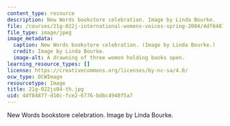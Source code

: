 ```yaml
---
content_type: resource
description: New Words bookstore celebration. Image by Linda Bourke.
file: /courses/21g-022j-international-womens-voices-spring-2004/4df84877d10cfce26776bd6c4948f5a7_21g-022js04-th.jpg
file_type: image/jpeg
image_metadata:
  caption: New Words bookstore celebration. (Image by Linda Bourke.)
  credit: Image by Linda Bourke.
  image-alt: A drawning of three women holding books open.
learning_resource_types: []
license: https://creativecommons.org/licenses/by-nc-sa/4.0/
ocw_type: OCWImage
resourcetype: Image
title: 21g-022js04-th.jpg
uid: 4df84877-d10c-fce2-6776-bd6c4948f5a7
---
```

New Words bookstore celebration. Image by Linda Bourke.